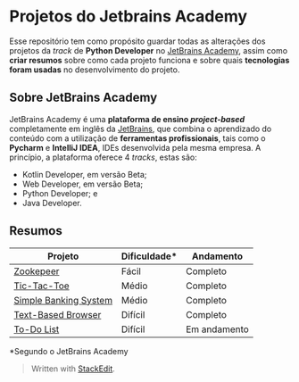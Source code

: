 # Projetos do Jetbrains Academy
Esse repositório tem como propósito guardar todas as alterações dos projetos da *track* de **Python Developer** no [JetBrains Academy](https://www.jetbrains.com/academy/), assim como **criar resumos** sobre como cada projeto funciona e sobre quais **tecnologias foram usadas** no desenvolvimento do projeto.

## Sobre JetBrains Academy
JetBrains Academy é uma **plataforma de ensino *project-based*** completamente em inglês da [JetBrains](https://www.jetbrains.com/), que combina o aprendizado do conteúdo com a utilização de **ferramentas profissionais**, tais como o **Pycharm** e **IntelliJ IDEA**, IDEs desenvolvida pela mesma empresa.
A princípio, a plataforma oferece 4 *tracks*, estas são: 
* Kotlin Developer, em versão Beta;
* Web Developer, em versão Beta;
* Python Developer; e
* Java Developer.

## Resumos

| Projeto | Dificuldade* | Andamento |
|--|--|--|
| [Zookepeer](https://github.com/homerico/jetbrains_academy_projects/blob/master/zookeeper/summary.md) | Fácil | Completo |
| [Tic-Tac-Toe](https://github.com/homerico/jetbrains_academy_projects/blob/master/tic_tac_toe/summary.md) | Médio | Completo|
| [Simple Banking System](https://github.com/homerico/jetbrains_academy_projects/blob/master/simple_banking_system/summary.md) | Médio | Completo|
| [Text-Based Browser](https://github.com/homerico/jetbrains_academy_projects/blob/master/browser/summary.md) | Difícil | Completo|
| [To-Do List](https://github.com/homerico/jetbrains_academy_projects/blob/master/to_do_list/summary.md) | Difícil | Em andamento |

*Segundo o JetBrains Academy


> Written with [StackEdit](https://stackedit.io/).


